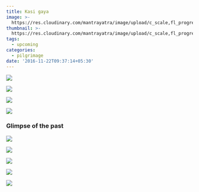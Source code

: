 ```yaml
---
title: Kasi gaya
image: >-
  https://res.cloudinary.com/mantrayatra/image/upload/c_scale,fl_progressive,w_1450/v1/kasi-gaya/Kasi.jpg
thumbnail: >-
  https://res.cloudinary.com/mantrayatra/image/upload/c_scale,fl_progressive,h_300,w_450/v1/kasi-gaya/Kasi.jpg
tags:
  - upcoming
categories:
  - pilgrimage
date: '2016-11-22T09:37:14+05:30'
---
```

![](https://res.cloudinary.com/mantrayatra/image/upload/c_scale,fl_progressive,w_800/v1/kasi-gaya/IMG_20160901_075227304.jpg)

![](https://res.cloudinary.com/mantrayatra/image/upload/c_scale,fl_progressive,w_800/v1/kasi-gaya/Kasi_3.jpg)

![](https://res.cloudinary.com/mantrayatra/image/upload/c_scale,fl_progressive,w_800/v1/kasi-gaya/Kasi.jpg)

![](https://res.cloudinary.com/mantrayatra/image/upload/c_scale,fl_progressive,w_800/v1/kasi-gaya/Kasi_2.jpg)

### Glimpse of the past

![](https://res.cloudinary.com/mantrayatra/image/upload/c_scale,w_800,fl_progressive/v1482942796/kasi-gaya/IMG_20160830_133045340_HDR.jpg)

![](https://res.cloudinary.com/mantrayatra/image/upload/c_scale,w_800,fl_progressive/v1482942806/kasi-gaya/IMG_20160726_071931706.jpg)

![](https://res.cloudinary.com/mantrayatra/image/upload/c_scale,w_800,fl_progressive/v1482942732/kasi-gaya/IMG_20160828_180642452_tnnmhm.jpg)

![](https://res.cloudinary.com/mantrayatra/image/upload/c_scale,w_800,fl_progressive/v1482942783/kasi-gaya/IMG_20160831_110316639_HDR.jpg)

![](https://res.cloudinary.com/mantrayatra/image/upload/c_scale,w_800,fl_progressive/v1482942843/kasi-gaya/IMG_20160901_075227304.jpg)
